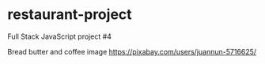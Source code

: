 # restaurant-project
Full Stack JavaScript project #4



Bread butter and coffee image
https://pixabay.com/users/juannun-5716625/